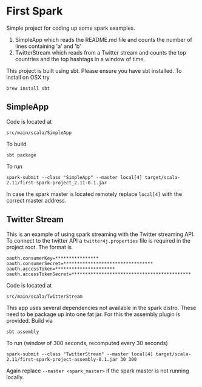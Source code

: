 # First Spark

Simple project for coding up some spark examples.
1. SimpleApp which reads the README.md file and counts the number of lines containing 'a' and 'b'
2. TwitterStream which reads from a Twitter stream and counts the top countries and the top hashtags in a window of time.

This project is built using sbt. Please ensure you have sbt installed. To install on OSX try

    brew install sbt


## SimpleApp
Code is located at

    src/main/scala/SimpleApp

To build

    sbt package

To run

    spark-submit --class "SimpleApp" --master local[4] target/scala-2.11/first-spark-project_2.11-0.1.jar

In case the spark master is located remotely replace `local[4]` with the correct master address.


## Twitter Stream
This is an example of using spark streaming with the Twitter streaming API. To connect to the twitter API a
`twitter4j.properties` file is required in the project root. The format is

    oauth.consumerKey=****************
    oauth.consumerSecret=*********************************
    oauth.accessToken=**********************
    oauth.accessTokenSecret=********************************************


Code is located at

    src/main/scala/TwitterStream

This app uses several dependencies not available in the spark distro. These need to be package up into one fat jar.
For this the assembly plugin is provided. Build via

    sbt assembly

To run (window of 300 seconds, recomputed every 30 seconds)

    spark-submit --class "TwitterStream" --master local[4] target/scala-2.11/first-spark-project-assembly-0.1.jar 30 300

Again replace `--master <spark_master>` if the spark master is not running locally.
